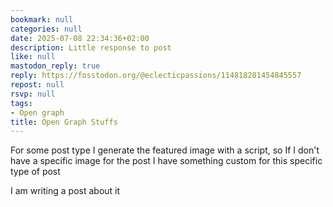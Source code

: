 ```yaml
---
bookmark: null
categories: null
date: 2025-07-08 22:34:36+02:00
description: Little response to post
like: null
mastodon_reply: true
reply: https://fosstodon.org/@eclecticpassions/114818281454845557
repost: null
rsvp: null
tags:
- Open graph
title: Open Graph Stuffs
---
```


For some post type I generate the featured image with a script, so If I don't have a specific image for the post I have something custom for this specific type of post

I am writing a post about it
